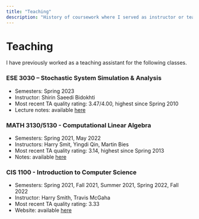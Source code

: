 ```yaml
---
title: "Teaching"
description: "History of coursework where I served as instructor or teaching assistant"
---
```


# Teaching

I have previously worked as a teaching assistant for the following classes.

### ESE 3030 – Stochastic System Simulation & Analysis
  - Semesters: Spring 2023
  - Instructor: Shirin Saeedi Bidokhti 
  - Most recent TA quality rating: 3.47/4.00, highest since Spring 2010
  - Lecture notes: available [here](https://enzobergamo.com/ESE3030_Lecture_Notes.pdf)

### MATH 3130/5130 - Computational Linear Algebra
- Semesters: Spring 2021, May 2022
- Instructors: Harry Smit, Yingdi Qin, Martin Bies
- Most recent TA quality rating: 3.14, highest since Spring 2013
- Notes: available [here](https://martinbies.github.io/teaching/)


### CIS 1100 - Introduction to Computer Science
- Semesters: Spring 2021, Fall 2021, Summer 2021, Spring 2022, Fall 2022
- Instructor: Harry Smith, Travis McGaha
- Most recent TA quality rating: 3.33
- Website: available [here](https://www.cis.upenn.edu/~cis110/current/)


